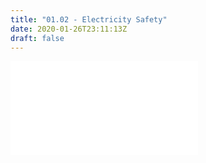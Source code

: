 ```yaml
---
title: "01.02 - Electricity Safety"
date: 2020-01-26T23:11:13Z
draft: false
---
```


![Link to Included Page](electricity-safety.md)
